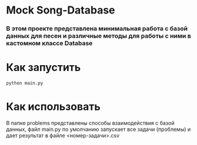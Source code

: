 # Mock Song-Database 

### В этом проекте представлена минимальная работа с базой данных для песен и различные методы для работы с ними в кастомном классе Database


# Как запустить
```python
python main.py
```

# Как использовать
В папке problems представлены способы взаимодействия с базой данных, файл main.py по умолчанию запускает все задачи (проблемы) и дает результат в файле <номер-задачи>.csv